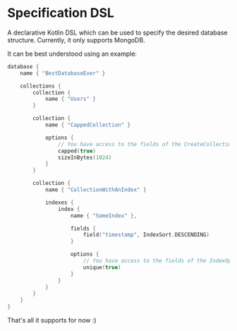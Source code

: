 # Specification DSL

A declarative Kotlin DSL which can be used to specify the desired database structure. Currently, it only supports MongoDB.

It can be best understood using an example:

~~~~Kotlin
database {
    name { "BestDatabaseEver" }

    collections {
        collection {
            name { "Users" }
        }

        collection {
            name { "CappedCollection" }

            options {
                // You have access to the fields of the CreateCollectionOptions class.
                capped(true)
                sizeInBytes(1024)
            }
        }

        collection {
            name { "CollectionWithAnIndex" }

            indexes {
                index {
                    name { "SomeIndex" },

                    fields {
                        field("timestamp", IndexSort.DESCENDING)
                    }

                    options {
                        // You have access to the fields of the IndexOptions class.
                        unique(true)
                    }
                }
            }
        }
    }
}
~~~~

That's all it supports for now :)
